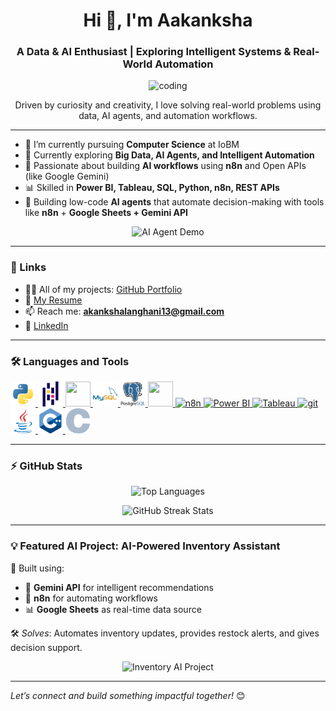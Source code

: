 <h1 align="center">Hi 👋, I'm Aakanksha</h1>
<h3 align="center">A Data & AI Enthusiast | Exploring Intelligent Systems & Real-World Automation</h3>

<p align="center">
  <img src="https://github.com/user-attachments/assets/1720a4db-f7b6-4171-a2de-fcfd486ce555" alt="coding" width="300">
</p> 

<p align="center">Driven by curiosity and creativity, I love solving real-world problems using data, AI agents, and automation workflows.</p>

---

- 🔭 I’m currently pursuing **Computer Science** at IoBM  
- 🌱 Currently exploring **Big Data, AI Agents, and Intelligent Automation**
- 🧠 Passionate about building **AI workflows** using **n8n** and Open APIs (like Google Gemini)
- 📊 Skilled in **Power BI, Tableau, SQL, Python, n8n, REST APIs**
- 🤖 Building low-code **AI agents** that automate decision-making with tools like **n8n** + **Google Sheets + Gemini API**

<p align="center">
  <img src="https://github.com/YOUR_USERNAME/YOUR_REPO/assets/YOUR_AI_AGENT_PROJECT_GIF.gif" alt="AI Agent Demo" width="500">
</p>

---

### 🔗 Links
- 👨‍💻 All of my projects: [GitHub Portfolio](https://github.com/AakankshaLanghani)  
- 📄 [My Resume](https://docs.google.com/document/d/1aLpXKX0ka9G9PqYz0CQ0kudpXzJFmlIJHf9s_KZNjKc/edit?usp=sharing)  
- 📫 Reach me: **akankshalanghani13@gmail.com**  
- 💼 [LinkedIn](https://pk.linkedin.com/in/aakankshapardeep)

---

### 🛠️ Languages and Tools

<p align="left">
  <a href="https://www.python.org" target="_blank"> <img src="https://raw.githubusercontent.com/devicons/devicon/master/icons/python/python-original.svg" width="40" height="40"/> </a>
  <a href="https://pandas.pydata.org/" target="_blank"> <img src="https://raw.githubusercontent.com/devicons/devicon/master/icons/pandas/pandas-original.svg" width="40" height="40"/> </a>
  <a href="https://seaborn.pydata.org/" target="_blank"> <img src="https://seaborn.pydata.org/_images/logo-mark-lightbg.svg" width="40" height="40"/> </a>
  <a href="https://www.mysql.com/" target="_blank"> <img src="https://raw.githubusercontent.com/devicons/devicon/master/icons/mysql/mysql-original-wordmark.svg" width="40" height="40"/> </a>
  <a href="https://www.postgresql.org" target="_blank"> <img src="https://raw.githubusercontent.com/devicons/devicon/master/icons/postgresql/postgresql-original-wordmark.svg" width="40" height="40"/> </a>
  <a href="https://www.microsoft.com/en-us/sql-server" target="_blank"> <img src="https://www.svgrepo.com/show/303229/microsoft-sql-server-logo.svg" width="40" height="40"/> </a>
  <a href="https://n8n.io/" target="_blank"> <img src="https://seeklogo.com/images/N/n8n-logo-6B739E84CE-seeklogo.com.png" alt="n8n" width="40" height="40"/> </a>
  <a href="https://www.powerbi.com/" target="_blank"> <img src="https://www.svgrepo.com/show/353405/power-bi.svg" alt="Power BI" width="40" height="40"/> </a>
  <a href="https://www.tableau.com/" target="_blank"> <img src="https://www.vectorlogo.zone/logos/tableau/tableau-icon.svg" alt="Tableau" width="40" height="40"/> </a>
  <a href="https://git-scm.com/" target="_blank"> <img src="https://www.vectorlogo.zone/logos/git-scm/git-scm-icon.svg" alt="git" width="40" height="40"/> </a>
  <a href="https://www.java.com" target="_blank"> <img src="https://raw.githubusercontent.com/devicons/devicon/master/icons/java/java-original.svg" width="40" height="40"/> </a>
  <a href="https://www.w3schools.com/cpp/" target="_blank"> <img src="https://raw.githubusercontent.com/devicons/devicon/master/icons/cplusplus/cplusplus-original.svg" width="40" height="40"/> </a>
  <a href="https://www.cprogramming.com/" target="_blank"> <img src="https://raw.githubusercontent.com/devicons/devicon/master/icons/c/c-original.svg" width="40" height="40"/> </a>
</p>

---

### ⚡ GitHub Stats

<p align="center">
  <img src="https://github-readme-stats.vercel.app/api/top-langs?username=aakankshalanghani&show_icons=true&locale=en&layout=compact" alt="Top Languages" />
</p>

<p align="center">
  <img src="https://github-readme-streak-stats.herokuapp.com/?user=aakankshalanghani&" alt="GitHub Streak Stats" />
</p>

---

### 💡 Featured AI Project: AI-Powered Inventory Assistant

🚀 Built using:
- 🧠 **Gemini API** for intelligent recommendations
- 🔄 **n8n** for automating workflows
- 📊 **Google Sheets** as real-time data source

🛠️ *Solves*: Automates inventory updates, provides restock alerts, and gives decision support.

<p align="center">
  <img src="https://github.com/YOUR_USERNAME/YOUR_REPO/assets/YOUR_AI_AGENT_PROJECT_SCREENSHOT.png" alt="Inventory AI Project" width="500">
</p>

---

*Let’s connect and build something impactful together!* 😊
